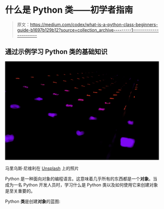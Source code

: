 # 什么是 Python 类——初学者指南

> 原文：<https://medium.com/codex/what-is-a-python-class-beginners-guide-b1697b129b12?source=collection_archive---------1----------------------->

## 通过示例学习 Python 类的基础知识

![](img/582988305533b0888946588f7091d498.png)

马里乌斯·尼维利在 [Unsplash](https://unsplash.com?utm_source=medium&utm_medium=referral) 上的照片

Python 是一种面向对象的编程语言。这意味着几乎所有的东西都是一个**对象**。当成为一名 Python 开发人员时，学习什么是 Python 类以及如何使用它来创建对象是至关重要的。

Python **类**是创建**对象**的蓝图: